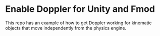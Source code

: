 # Enable Doppler for Unity and Fmod
This repo has an example of how to get Doppler working for kinematic objects that move independently from the physics engine.
